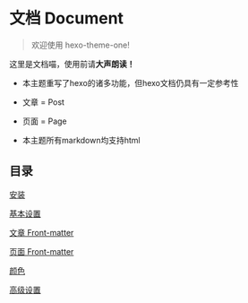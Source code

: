 # 文档 Document

> 欢迎使用 hexo-theme-one!

这里是文档喵，使用前请<b>大声朗读！</b>

* 本主题重写了hexo的诸多功能，但hexo文档仍具有一定参考性

* 文章 = Post

* 页面 = Page

* 本主题所有markdown均支持html

## 目录

[安装](./setup.md)

[基本设置](./setting.md)

[文章 Front-matter](./Post-Front-matter.md)

[页面 Front-matter](./Page-Front-matter.md)

[颜色](./color.md)

[高级设置](./expert.md)